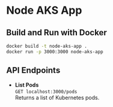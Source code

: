 
# Node AKS App

## Build and Run with Docker

```sh
docker build -t node-aks-app .
docker run -p 3000:3000 node-aks-app
```

## API Endpoints

- **List Pods**  
  `GET localhost:3000/pods`  
  Returns a list of Kubernetes pods.
